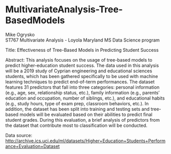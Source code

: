 # MultivariateAnalysis-Tree-BasedModels

Mike Ogrysko<br>
ST767 Multivariate Analysis - Loyola Maryland MS Data Science program<br>

Title: Effectiveness of Tree-Based Models in Predicting Student Success<br>

Abstract: This analysis focuses on the usage of tree-based models to predict higher-education student success. The data used in this analysis will be a 2019 study of Cyprian engineering and educational sciences students, which has been gathered specifically to be used with machine learning techniques to predict end-of-term performances. The dataset features 31 predictors that fall into three categories: personal information (e.g., age, sex, relationship status, etc.), family information (e.g., parents’ education and occupation, number of siblings, etc.), and educational habits (e.g., study hours, type of exam prep, classroom behaviors, etc.). In addition, the dataset has been split into training and testing sets and tree-based models will be evaluated based on their abilities to predict final student grades. During this evaluation, a brief analysis of predictors from the dataset that contribute most to classification will be conducted.<br>

Data source:
http://archive.ics.uci.edu/ml/datasets/Higher+Education+Students+Performance+Evaluation+Dataset
